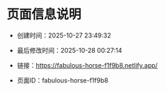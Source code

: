 # 页面信息说明

- 创建时间：2025-10-27 23:49:32

- 最后修改时间：2025-10-28 00:27:14

- 链接：https://fabulous-horse-f1f9b8.netlify.app/

- 页面ID：fabulous-horse-f1f9b8